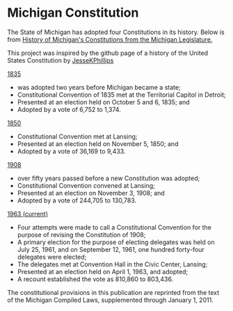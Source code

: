 # Michigan Constitution

The State of Michigan has adopted four Constitutions in its history. Below is from [History of Michigan's Constitutions from the Michigan Legislature.](https://www.legislature.mi.gov/documents/Publications/Constitution.pdf)

This project was inspired by the github page of a history of the United States Constitution by [JesseKPhillips](https://github.com/JesseKPhillips/USA-Constitution)

[1835](1835/README.md)
- was adopted two years before Michigan became a state;
- Constitutional Convention of 1835 met at the Territorial Capitol in Detroit; 
- Presented at an election held on October 5 and 6, 1835; and 
- Adopted by a vote of 6,752 to 1,374.

[1850](1850/README.md)
- Constitutional Convention met at Lansing; 
- Presented at an election held on November 5, 1850; and 
- Adopted by a vote of 36,169 to 9,433. 

[1908](1908/README.md)
- over fifty years passed before a new Constitution was adopted; 
- Constitutional Convention convened at Lansing; 
- Presented at an election on November 3, 1908; and
- Adopted by a vote of 244,705 to 130,783.

[1963 (current)](1963/README.md) 
- Four attempts were made to call a Constitutional Convention for the purpose of revising the Constitution of 1908; 
- A primary election for the purpose of electing delegates was held on July 25, 1961, and on September 12, 1961, one hundred forty-four delegates were elected; 
- The delegates met at Convention Hall in the Civic Center, Lansing;
- Presented at an election held on April 1, 1963, and adopted; 
- A recount established the vote as 810,860 to 803,436.

The constitutional provisions in this publication are reprinted from the text of the Michigan Compiled Laws, supplemented through January 1, 2011.
